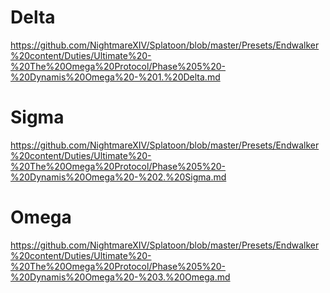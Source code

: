 # Delta
https://github.com/NightmareXIV/Splatoon/blob/master/Presets/Endwalker%20content/Duties/Ultimate%20-%20The%20Omega%20Protocol/Phase%205%20-%20Dynamis%20Omega%20-%201.%20Delta.md

# Sigma
https://github.com/NightmareXIV/Splatoon/blob/master/Presets/Endwalker%20content/Duties/Ultimate%20-%20The%20Omega%20Protocol/Phase%205%20-%20Dynamis%20Omega%20-%202.%20Sigma.md

# Omega
https://github.com/NightmareXIV/Splatoon/blob/master/Presets/Endwalker%20content/Duties/Ultimate%20-%20The%20Omega%20Protocol/Phase%205%20-%20Dynamis%20Omega%20-%203.%20Omega.md

